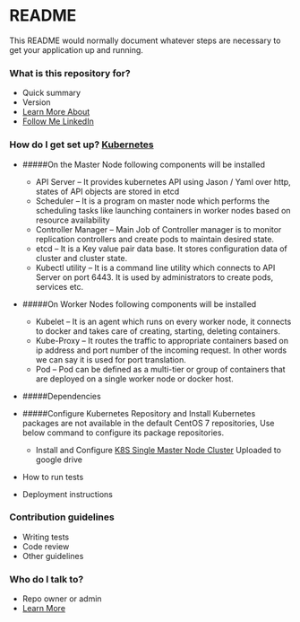 # README #

This README would normally document whatever steps are necessary to get your application up and running.

### What is this repository for? ###

* Quick summary
* Version
* [Learn More About ](https://github.com/uzzal2k5)
* [ Follow Me LinkedIn ](https://www.linkedin.com/in/uzzal2k5)

### How do I get set up? [Kubernetes](https://kubernetes.io/)

* #####On the Master Node following components will be installed

     * API Server   – It provides kubernetes API using Jason / Yaml over http, states of API objects are stored in etcd
     * Scheduler  – It is a program on master node which performs the scheduling tasks like launching containers in worker nodes based on resource availability
     * Controller Manager – Main Job of Controller manager is to monitor replication controllers and create pods to maintain desired state.
     * etcd – It is a Key value pair data base. It stores configuration data of cluster and cluster state.
     * Kubectl utility – It is a command line utility which connects to API Server on port 6443. It is used by administrators to create pods, services etc.

* #####On Worker Nodes following components will be installed
    * Kubelet  – It is an agent which runs on every worker node, it connects to docker  and takes care of creating, starting, deleting containers.
    * Kube-Proxy – It routes the traffic to appropriate containers based on ip address and port number of the incoming request. In other words we can say it is used for port translation.
    * Pod – Pod can be defined as a multi-tier or group of containers that are deployed on a single worker node or docker host.

* #####Dependencies
* #####Configure Kubernetes Repository and Install
     Kubernetes packages are not available in the default CentOS 7  repositories, Use below command to configure its package repositories.
     
     *  Install and Configure [K8S Single Master Node Cluster](https://bitbucket.org/uzzal2k5/kubernetes_training/src/e4ba9591b822ab227a0c07659ddb509c548e7f2c/kube-local/single_master_node_cluster.md?at=master) Uploaded to google drive
* How to run tests
* Deployment instructions

### Contribution guidelines ###

* Writing tests
* Code review
* Other guidelines

### Who do I talk to? ###

* Repo owner or admin
* [Learn More](https://github.com/uzzal2k5) 
